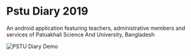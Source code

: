 # Pstu Diary 2019
An android application featuring teachers, administrative members and services of Patuakhali Science And University, Bangladesh

![PSTU Diary Demo](PSTU_Diary.gif)
